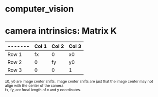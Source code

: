 # computer_vision

# camera intrinsics: Matrix K

|-------| Col 1 | Col 2 | Col 3 |
|-------|-------|-------|-------|
| Row 1 |  fx   |   0   |  x0   |
| Row 2 |  0    |  fy   |  y0   |
| Row 3 |  0    |   0   |   1   | 

<small>x0, y0 are image center shifts. Image center shifts are just that the image center may not align with the center of the camera. <br> </small>
<small> fx, fy, are focal length of x and y coordinates.</small>
